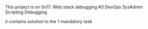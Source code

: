 This project is on 0x17. Web stack debugging #3
DevOps
SysAdmin
Scripting
Debugging

it contains solution to the 1 mandatory task
